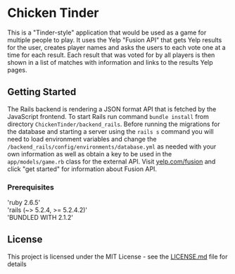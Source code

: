 # Chicken Tinder

This is a "Tinder-style" application that would be used as a game for multiple people to play. It uses the Yelp "Fusion API" that gets Yelp results for the user, creates player names and asks the users to each vote one at a time for each result. Each result that was voted for by all players is then shown in a list of matches with information and links to the results Yelp pages.

## Getting Started

The Rails backend is rendering a JSON format API that is fetched by the JavaScript frontend. To start Rails run command ```bundle install``` from directory ```ChickenTinder/backend_rails```. Before running the migrations for the database and starting a server using the ```rails s``` command you will need to load environment variables and change the ```/backend_rails/config/environments/database.yml``` as needed with your own information as well as obtain a key to be used in the ```app/models/game.rb``` class for the external API. Visit [yelp.com/fusion](https://www.yelp.com/fusion) and click "get started" for information about Fusion API.

### Prerequisites

'ruby 2.6.5' <br>
'rails (~> 5.2.4, >= 5.2.4.2)'<br>
'BUNDLED WITH 2.1.2'<br>

## License

This project is licensed under the MIT License - see the [LICENSE.md](LICENSE.md) file for details
